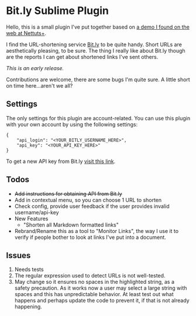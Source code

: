 # Bit.ly Sublime Plugin

Hello, this is a small plugin I've put together based on [a demo I found on the web at Nettuts+](http://bit.ly/HdS3BQ).

I find the URL-shortening service [Bit.ly](http://bitly.com) to be quite handy. Short URLs are aesthetically pleasing, to be sure. The thing I really like about Bit.ly though are the reports I can get about shortened links I've sent others.

_This is an early release._

Contributions are welcome, there are some bugs I'm quite sure. A little short on time here…aren't we all?

## Settings

The only settings for this plugin are account-related. You can use this plugin with your own account by using the following settings:

```
{
	"api_login": "<YOUR_BITLY_USERNAME_HERE>",
	"api_key": "<YOUR_API_KEY_HERE>"
}
```

To get a new API key from Bit.ly [visit this link](https://bitly.com/a/your_api_key). 

## Todos

* ~~Add instructions for obtaining API from Bit.ly~~
* Add in contextual menu, so you can choose 1 URL to shorten
* Check config, provide user feedback if the user provides invalid username/api-key
* New Features
	* "Shorten all Markdown formatted links"
* Rebrand/Rename this as a tool to "Monitor Links", the way I use it to verify if people bother to look at links I've put into a document.


## Issues

1. Needs tests
2. The regular expression used to detect URLs is not well-tested.
3. May change so it ensures no spaces in the highlighted string, as a safety precaution. As it works now a user may select a large string with spaces and this has unpredictable behavior. At least test out what happens and perhaps update the code to prevent it, if that is not already happening.